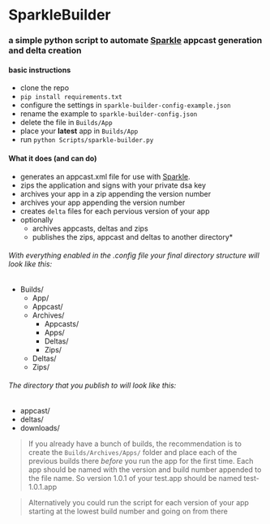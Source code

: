 # SparkleBuilder
### a simple python script to automate [Sparkle](http://sparkle-project.org/) appcast generation and delta creation

#### basic instructions
* clone the repo
* `pip install requirements.txt`
* configure the settings in `sparkle-builder-config-example.json`
* rename the example to `sparkle-builder-config.json`
* delete the file in `Builds/App`
* place your **latest** app in `Builds/App`
* run `python Scripts/sparkle-builder.py`


#### What it does (and can do)

* generates an appcast.xml file for use with [Sparkle](http://sparkle-project.org/).
* zips the application and signs with your private dsa key
* archives your app in a zip appending the version number
* archives your app appending the version number
* creates `delta` files for each pervious version of your app
* optionally
  * archives appcasts, deltas and zips
  * publishes the zips, appcast and deltas to another directory*

###### With everything enabled in the .config file your final directory structure will look like this:

* Builds/
  * App/
  * Appcast/
  * Archives/
    * Appcasts/
    * Apps/
    * Deltas/
    * Zips/
  * Deltas/
  * Zips/

###### The directory that you publish to will look like this:
* appcast/
* deltas/
* downloads/


>If you already have a bunch of builds, the recommendation is to create the `Builds/Archives/Apps/` folder and place each of the previous builds there *before* you run the app for the first time. Each app should be named with the version and build number appended to the file name.  So version 1.0.1 of your test.app should be named test-1.0.1.app

>Alternatively you could run the script for each version of your app starting at the lowest build number and going on from there
